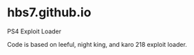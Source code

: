# hbs7.github.io
PS4 Exploit Loader

Code is based on leeful, night king, and karo 218 exploit loader.
